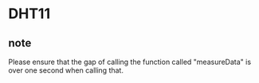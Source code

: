 # DHT11
## note
Please ensure that the gap of calling the function called "measureData" is over one second when calling that. 
